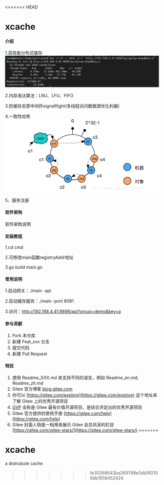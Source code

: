 <<<<<<< HEAD
# xcache

#### 介绍
1.高性能分布式缓存
![输入图片说明](wrk.png)

2.内存淘汰算法：LRU、LFU、FIFO

3.防缓存击穿中间件signalflight(多线程访问数据源优化利器)

4.一致性哈希
![输入图片说明](hash.png)

5、服务注册
#### 软件架构
软件架构说明


#### 安装教程
1.cd cmd

2.可修改main函数registryAddr地址

3.go build main.go

#### 使用说明
1.启动网关：./main -api

2.启动缓存服务：./main -port 8081

3.访问：http://192.168.4.41:9898/api?group=demo&key=a

#### 参与贡献

1.  Fork 本仓库
2.  新建 Feat_xxx 分支
3.  提交代码
4.  新建 Pull Request


#### 特技

1.  使用 Readme\_XXX.md 来支持不同的语言，例如 Readme\_en.md, Readme\_zh.md
2.  Gitee 官方博客 [blog.gitee.com](https://blog.gitee.com)
3.  你可以 [https://gitee.com/explore](https://gitee.com/explore) 这个地址来了解 Gitee 上的优秀开源项目
4.  [GVP](https://gitee.com/gvp) 全称是 Gitee 最有价值开源项目，是综合评定出的优秀开源项目
5.  Gitee 官方提供的使用手册 [https://gitee.com/help](https://gitee.com/help)
6.  Gitee 封面人物是一档用来展示 Gitee 会员风采的栏目 [https://gitee.com/gitee-stars/](https://gitee.com/gitee-stars/)
=======
# xcache
a distrubute cache
>>>>>>> fe30268643ba269798e0db160108db1958452424
